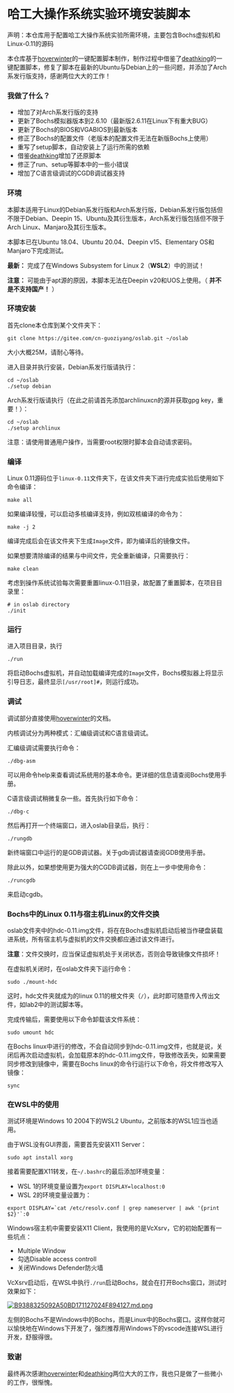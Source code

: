 # 哈工大操作系统实验环境安装脚本

声明：本仓库用于配置哈工大操作系统实验所需环境，主要包含Bochs虚拟机和 Linux-0.11的源码

本仓库基于[hoverwinter](https://github.com/hoverwinter)的一键配置脚本制作，制作过程中借鉴了[deathking](https://github.com/DeathKing)的一键配置脚本，修复了脚本在最新的Ubuntu与Debian上的一些问题，并添加了Arch系发行版支持，感谢两位大大的工作！

### 我做了什么？

- 增加了对Arch系发行版的支持
- 更新了Bochs模拟器版本到2.6.10（最新版2.6.11在Linux下有重大BUG）
- 更新了Bochs的BIOS和VGABIOS到最新版本
- 修正了Bochs的配置文件（老版本的配置文件无法在新版Bochs上使用）
- 重写了setup脚本，自动安装上了运行所需的依赖
- 借鉴[deathking](https://github.com/DeathKing)增加了还原脚本
- 修正了run、setup等脚本中的一些小错误
- 增加了C语言级调试的CGDB调试器支持

### 环境

本脚本适用于Linux的Debian系发行版和Arch系发行版，Debian系发行版包括但不限于Debian、Deepin 15、Ubuntu及其衍生版本，Arch系发行版包括但不限于Arch Linux、Manjaro及其衍生版本。

本脚本已在Ubuntu 18.04、Ubuntu 20.04、Deepin v15、Elementary OS和Manjaro下完成测试。

**最新：** 完成了在Windows Subsystem for Linux 2（**WSL2**）中的测试！

**注意：** 可能由于apt源的原因，本脚本无法在Deepin v20和UOS上使用。（ **并不是不支持国产！** ）

### 环境安装

首先clone本仓库到某个文件夹下：

```shell
git clone https://gitee.com/cn-guoziyang/oslab.git ~/oslab
```

大小大概25M，请耐心等待。

进入目录并执行安装，Debian系发行版请执行：

```shell
cd ~/oslab
./setup debian
```

Arch系发行版请执行（在此之前请首先添加archlinuxcn的源并获取gpg key，重要！）：

```shell
cd ~/oslab
./setup archlinux
```

注意：请使用普通用户操作，当需要root权限时脚本会自动请求密码。

### 编译

Linux 0.11源码位于`linux-0.11`文件夹下，在该文件夹下进行完成实验后使用如下命令编译：

```shell
make all
```

如果编译较慢，可以启动多核编译支持，例如双核编译的命令为：

```shell
make -j 2
```

编译完成后会在该文件夹下生成`Image`文件，即为编译后的镜像文件。

如果想要清除编译的结果与中间文件，完全重新编译，只需要执行：

```shell
make clean
```

考虑到操作系统试验每次需要重置linux-0.11目录，故配置了重置脚本，在项目目录里：

```shell
# in oslab directory
./init
```

### 运行

进入项目目录，执行

```shell
./run
```

将启动Bochs虚拟机，并自动加载编译完成的`Image`文件，Bochs模拟器上将显示引导日志，最终显示`[/usr/root]#`，则运行成功。

### 调试

调试部分直接使用[hoverwinter](https://github.com/hoverwinter)的文档。

内核调试分为两种模式：汇编级调试和C语言级调试。

汇编级调试需要执行命令：

```shell
./dbg-asm
```

可以用命令help来查看调试系统用的基本命令。更详细的信息请查阅Bochs使用手册。

C语言级调试稍微复杂一些。首先执行如下命令：

```shell
./dbg-c
```

然后再打开一个终端窗口，进入oslab目录后，执行：

```shell
./rungdb
```

新终端窗口中运行的是GDB调试器。关于gdb调试器请查阅GDB使用手册。

除此以外，如果想使用更为强大的CGDB调试器，则在上一步中使用命令：

```shell
./runcgdb
```

来启动cgdb。

### Bochs中的Linux 0.11与宿主机Linux的文件交换

oslab文件夹中的hdc-0.11.img文件，将在在Bochs虚拟机启动后被当作硬盘装载进系统，所有宿主机与虚拟机的文件交换都应通过该文件进行。

**注意**：文件交换时，应当保证虚拟机处于关闭状态，否则会导致镜像文件损坏！

在虚拟机关闭时，在oslab文件夹下运行命令：

```shell
sudo ./mount-hdc
```

这时，hdc文件夹就成为的linux 0.11的根文件夹（`/`），此时即可随意传入传出文件，如lab2中的测试脚本等。

完成传输后，需要使用以下命令卸载该文件系统：

```shell
sudo umount hdc
```

在Bochs linux中进行的修改，不会自动同步到hdc-0.11.img文件，也就是说，关闭后再次启动虚拟机，会加载原本的hdc-0.11.img文件，导致修改丢失，如果需要同步修改到镜像中，需要在Bochs linux的命令行运行以下命令，将文件修改写入镜像：

```shell
sync
```

### 在WSL中的使用

测试环境是Windows 10 2004下的WSL2 Ubuntu，之前版本的WSL1应当也适用。

由于WSL没有GUI界面，需要首先安装X11 Server：

```shell
sudo apt install xorg
```

接着需要配置X11转发，在`~/.bashrc`的最后添加环境变量：
- WSL 1的环境变量设置为`export DISPLAY=localhost:0`
- WSL 2的环境变量设置为：
```shell
export DISPLAY=`cat /etc/resolv.conf | grep nameserver | awk '{print $2}'`:0
```

Windows宿主机中需要安装X11 Client，我使用的是VcXsrv，它的初始配置有一些坑点：
- Multiple Window
- 勾选Disable access controll
- 关闭Windows Defender防火墙

VcXsrv启动后，在WSL中执行`./run`启动Bochs，就会在打开Bochs窗口，测试时效果如下：

[![B9388325092A50BD171127024F894127.md.png](https://images.gitee.com/uploads/images/2020/0523/212531_c82d2413_1910421.png)](https://img.guoziyang.top/image/llG)

左侧的Bochs不是Windows中的Bochs，而是Linux中的Bochs窗口。这样你就可以愉快地在Windows下开发了，强烈推荐用Windows下的vscode连接WSL进行开发，舒服得很。

### 致谢

最终再次感谢[hoverwinter](https://github.com/hoverwinter)和[deathking](https://github.com/DeathKing)两位大大的工作，我也只是做了一些微小的工作，很惭愧。